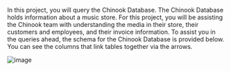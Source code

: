 In this project, you will query the Chinook Database. The Chinook Database holds information about a music store. For this project, you will be assisting the Chinook team
with understanding the media in their store, their customers and employees, and their invoice information. To assist you in the queries ahead, the schema for the Chinook
Database is provided below. You can see the columns that link tables together via the arrows.


![image](https://user-images.githubusercontent.com/104420187/165471538-e7576326-e0cc-42e3-b16d-a39b136c80f2.png)

